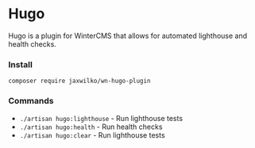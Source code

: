 # Hugo

Hugo is a plugin for WinterCMS that allows for automated lighthouse and health checks.

### Install

```shell
composer require jaxwilko/wn-hugo-plugin
```

### Commands

- `./artisan hugo:lighthouse` - Run lighthouse tests
- `./artisan hugo:health` - Run health checks
- `./artisan hugo:clear` - Run lighthouse tests
